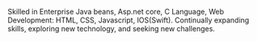 Skilled in Enterprise Java beans, Asp.net core, C Language, Web Development: HTML, CSS, Javascript, IOS(Swift). Continually expanding skills, exploring new technology, and seeking new challenges. 
